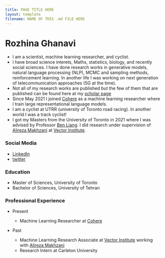 ```yaml
---
title: PAGE TITLE HERE
layout: template
filename: NAME OF THIS .md FILE HERE
--- 
```


# Rozhina Ghanavi

- I am a scientist, machine learning researcher, and cyclist.<br/> 
- I have broad science interets, Maths, statistics, biology, and recently social sciences. I have done research works in generative models, natural language processing (NLP), MCMC and sampling methods, reinforcement learning. In another life I was working on next generation of telecommunication approaches (5G at the time). <br/>
- Not all of my research works are published but the few of them that are published can be found here at my [scholar page](https://scholar.google.ca/citations?user=zbrHCycAAAAJ&hl=en)<br/>
- Since May 2021 I joined [Cohere](https://cohere.ai/) as a machine learning researcher where I train large representational language models.<br/> 
- I am a cyclist at UTRR (university of Toronto road racing). In another world I was a track cyclist! <br/> 
- I got my Masters from the University of Toronto in 2021 where I was advised by Professor [Ben Liang](https://www.comm.utoronto.ca/~liang/). I did research under supervision of [Alireza Makhzani](http://www.alireza.ai/) at [Vector Institute](https://vectorinstitute.ai/).<br/>

### Social Media
- [LinkedIn](https://www.linkedin.com/in/rozhina-ghanavi) <br/>
- [twitter](https://twitter.com/_ghnn_)

### Education 
- Master of Sciences, University of Toronto
- Bachelor of Sciences, University of Tehran 

### Professional Experience
- Present
  - Machine Learning Researcher at [Cohere](https://cohere.ai/)

- Past
  - Machine Learning Research Associate at [Vector Institute](https://vectorinstitute.ai/) working with [Alireza Makhzani](http://www.alireza.ai/)
  - Research Intern	at Carleton University



